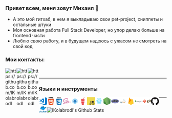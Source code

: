 ### Привет всем, меня зовут Михаил 👋

- А это мой гитхаб, в нем я выкладываю свои pet-project, сниппеты и остальные штуки
- Моя основная работа Full Stack Developer, но упор делаю больше на frontend части
- Люблю свою работу, и в будущем надеюсь с ужасом не смотреть на свой код

### Мои контакты:

[<img align="left" alt="https://github.com/lKolabrodl" width="35px" src="https://img.icons8.com/cute-clipart/64/000000/telegram-app.png" />][telegram]
[<img align="left" alt="https://github.com/lKolabrodl" width="35px" src="https://img.icons8.com/color/48/000000/vk-circled.png" />][vk]
[<img align="left" alt="https://github.com/lKolabrodl" width="35px" src="https://img.icons8.com/cute-clipart/64/000000/instagram-new.png" />][instagram]

<br/>

---

### Языки и инструменты

[<img align="left" alt="Visual Studio Code" width="25px" src="https://raw.githubusercontent.com/github/explore/80688e429a7d4ef2fca1e82350fe8e3517d3494d/topics/visual-studio-code/visual-studio-code.png" />][github]
[<img align="left" alt="HTML" width="25px" src="https://raw.githubusercontent.com/github/explore/80688e429a7d4ef2fca1e82350fe8e3517d3494d/topics/html/html.png" />][github]
[<img align="left" alt="CSS" width="25px" src="https://raw.githubusercontent.com/github/explore/80688e429a7d4ef2fca1e82350fe8e3517d3494d/topics/css/css.png" />][github]
[<img align="left" alt="SCSS" width="25px" src="https://raw.githubusercontent.com/github/explore/80688e429a7d4ef2fca1e82350fe8e3517d3494d/topics/sass/sass.png" />][github]
[<img align="left" alt="webpack" width="25px" src="https://raw.githubusercontent.com/github/explore/80688e429a7d4ef2fca1e82350fe8e3517d3494d/topics/webpack/webpack.png" />][github]
[<img align="left" alt="gulp" width="25px" src="https://raw.githubusercontent.com/github/explore/80688e429a7d4ef2fca1e82350fe8e3517d3494d/topics/gulp/gulp.png" />][github]
[<img align="left" alt="JavaScript" width="25px" src="https://raw.githubusercontent.com/github/explore/80688e429a7d4ef2fca1e82350fe8e3517d3494d/topics/javascript/javascript.png" />][github]
[<img align="left" alt="React" width="25px" src="https://raw.githubusercontent.com/github/explore/80688e429a7d4ef2fca1e82350fe8e3517d3494d/topics/react/react.png" />][github]
[<img align="left" alt="Git" width="25px" src="https://raw.githubusercontent.com/github/explore/80688e429a7d4ef2fca1e82350fe8e3517d3494d/topics/nodejs/nodejs.png" />][github]
[<img align="left" alt="PHP" width="25px" src="https://raw.githubusercontent.com/github/explore/ccc16358ac4530c6a69b1b80c7223cd2744dea83/topics/php/php.png" />][github]
[<img align="left" alt="MySqL" width="25px" src="https://raw.githubusercontent.com/github/explore/80688e429a7d4ef2fca1e82350fe8e3517d3494d/topics/mysql/mysql.png" />][github]
[<img align="left" alt="firebase" width="25px" src="https://raw.githubusercontent.com/github/explore/80688e429a7d4ef2fca1e82350fe8e3517d3494d/topics/firebase/firebase.png" />][github]
[<img align="left" alt="mongodb" width="25px" src="https://raw.githubusercontent.com/github/explore/80688e429a7d4ef2fca1e82350fe8e3517d3494d/topics/mongodb/mongodb.png" />][github]
[<img align="left" alt="Git" width="25px" src="https://raw.githubusercontent.com/github/explore/80688e429a7d4ef2fca1e82350fe8e3517d3494d/topics/git/git.png" />][github]
[<img align="left" alt="GitHub" width="25px" src="https://raw.githubusercontent.com/github/explore/78df643247d429f6cc873026c0622819ad797942/topics/github/github.png" />][github]
[<img align="left" alt="docker" width="25px" src="https://raw.githubusercontent.com/github/explore/80688e429a7d4ef2fca1e82350fe8e3517d3494d/topics/docker/docker.png" />][github]

---

</br>

<img align="left" alt="lKolabrodl's Github Stats" src="https://github-readme-stats.codestackr.vercel.app/api?username=lKolabrodl&show_icons=true&hide_border=true" />

[telegram]: https://teleg.run/Kolabrod
[vk]: https://vk.com/kolabrod
[instagram ]: https://www.instagram.com/lkolabrodl
[github]: https://github.com/lKolabrodl
